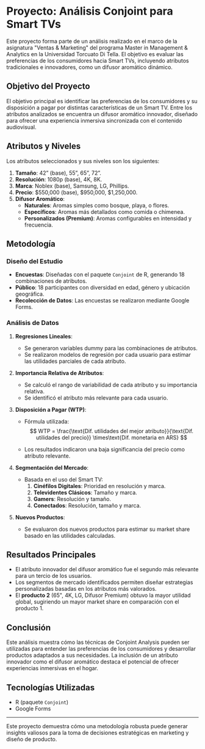 # Proyecto: Análisis Conjoint para Smart TVs

Este proyecto forma parte de un análisis realizado en el marco de la asignatura "Ventas & Marketing" del programa Master in Management & Analytics en la Universidad Torcuato Di Tella. El objetivo es evaluar las preferencias de los consumidores hacia Smart TVs, incluyendo atributos tradicionales e innovadores, como un difusor aromático dinámico.

## Objetivo del Proyecto

El objetivo principal es identificar las preferencias de los consumidores y su disposición a pagar por distintas características de un Smart TV. Entre los atributos analizados se encuentra un difusor aromático innovador, diseñado para ofrecer una experiencia inmersiva sincronizada con el contenido audiovisual.

## Atributos y Niveles

Los atributos seleccionados y sus niveles son los siguientes:

1. **Tamaño**: 42” (base), 55”, 65”, 72”.
2. **Resolución**: 1080p (base), 4K, 8K.
3. **Marca**: Noblex (base), Samsung, LG, Phillips.
4. **Precio**: $550,000 (base), $950,000, $1,250,000.
5. **Difusor Aromático**:
   - **Naturales**: Aromas simples como bosque, playa, o flores.
   - **Específicos**: Aromas más detallados como comida o chimenea.
   - **Personalizados (Premium)**: Aromas configurables en intensidad y frecuencia.

## Metodología

### Diseño del Estudio
- **Encuestas**: Diseñadas con el paquete `Conjoint` de R, generando 18 combinaciones de atributos.
- **Público**: 18 participantes con diversidad en edad, género y ubicación geográfica.
- **Recolección de Datos**: Las encuestas se realizaron mediante Google Forms.

### Análisis de Datos
1. **Regresiones Lineales**: 
   - Se generaron variables dummy para las combinaciones de atributos.
   - Se realizaron modelos de regresión por cada usuario para estimar las utilidades parciales de cada atributo.

2. **Importancia Relativa de Atributos**:
   - Se calculó el rango de variabilidad de cada atributo y su importancia relativa.
   - Se identificó el atributo más relevante para cada usuario.

3. **Disposición a Pagar (WTP)**:
   - Fórmula utilizada:
      $$
         WTP = \frac{\text{Dif. utilidades del mejor atributo}}{\text{Dif. utilidades del precio}}       \times\text{Dif. monetaria en ARS}
      $$

   - Los resultados indicaron una baja significancia del precio como atributo relevante.

4. **Segmentación del Mercado**:
   - Basada en el uso del Smart TV:
     1. **Cinéfilos Digitales**: Prioridad en resolución y marca.
     2. **Televidentes Clásicos**: Tamaño y marca.
     3. **Gamers**: Resolución y tamaño.
     4. **Conectados**: Resolución, tamaño y marca.

5. **Nuevos Productos**:
   - Se evaluaron dos nuevos productos para estimar su market share basado en las utilidades calculadas.

## Resultados Principales

- El atributo innovador del difusor aromático fue el segundo más relevante para un tercio de los usuarios.
- Los segmentos de mercado identificados permiten diseñar estrategias personalizadas basadas en los atributos más valorados.
- El **producto 2** (65", 4K, LG, Difusor Premium) obtuvo la mayor utilidad global, sugiriendo un mayor market share en comparación con el producto 1.

## Conclusión

Este análisis muestra cómo las técnicas de Conjoint Analysis pueden ser utilizadas para entender las preferencias de los consumidores y desarrollar productos adaptados a sus necesidades. La inclusión de un atributo innovador como el difusor aromático destaca el potencial de ofrecer experiencias inmersivas en el hogar.

## Tecnologías Utilizadas

- R (paquete `Conjoint`)
- Google Forms
---

Este proyecto demuestra cómo una metodología robusta puede generar insights valiosos para la toma de decisiones estratégicas en marketing y diseño de producto.

